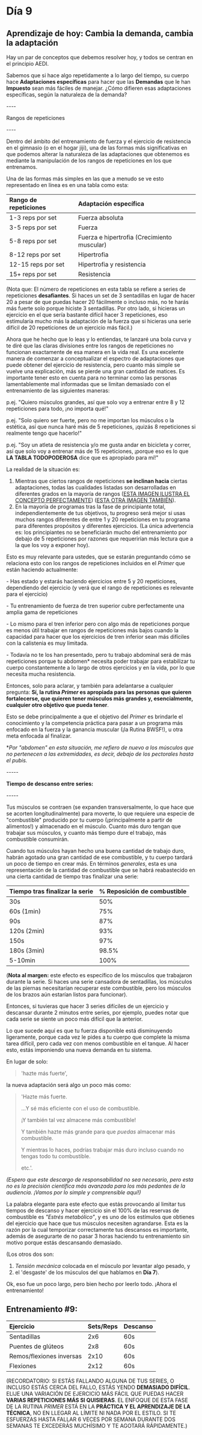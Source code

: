 # Día 9

## Aprendizaje de hoy: Cambia la demanda, cambia la adaptación

Hay un par de conceptos que debemos resolver hoy, y todos se centran en el principio AEDI.

Sabemos que si hace algo repetidamente a lo largo del tiempo, su cuerpo hace **Adaptaciones específicas** para hacer que las **Demandas** que le han **Impuesto** sean más fáciles de manejar. ¿Cómo difieren esas adaptaciones específicas, según la naturaleza de la demanda?

\----

Rangos de repeticiones

\----

Dentro del ámbito del entrenamiento de fuerza y el ejercicio de resistencia en el gimnasio (o en el hogar jiji), una de las formas más significativas en que podemos alterar la naturaleza de las adaptaciones que obtenemos es mediante la manipulación de los rangos de repeticiones en los que entrenamos.

Una de las formas más simples en las que a menudo se ve esto representado en línea es en una tabla como esta:

|Rango de repeticiones|Adaptación específica|
|:-|:-|
|1-3 reps por set|Fuerza absoluta|
|3-5 reps por set|Fuerza|
|5-8 reps por set|Fuerza e hipertrofia (Crecimiento muscular)|
|8-12 reps por set|Hipertrofia|
|12-15 reps por set|Hipertrofia y resistencia|
|15+ reps por set|Resistencia|

(Nota que: El número de repeticiones en esta tabla se refiere a series de repeticiones **desafiantes**. Si haces un set de 3 sentadillas en lugar de hacer 20 a pesar de que puedas hacer 20 fácilmente o incluso más, no te harás más fuerte solo porque hiciste 3 sentadillas. Por otro lado, si hicieras un ejercicio en el que sería bastante difícil hacer 3 repeticiones, eso estimularía mucho más la adaptación de la fuerza que si hicieras una serie difícil de 20 repeticiones de un ejercicio más fácil.)

Ahora que he hecho que lo leas y lo entiendas, te lanzaré una bola curva y te diré que las claras divisiones entre los rangos de repeticiones no funcionan exactamente de esa manera en la vida real. Es una excelente manera de comenzar a conceptualizar el espectro de adaptaciones que puede obtener del ejercicio de resistencia, pero cuanto más simple se vuelve una explicación, más se pierde una gran cantidad de matices. Es importante tener esto en cuenta para no terminar como las personas lamentablemente mal informadas que se limitan demasiado con el entrenamiento de las siguientes maneras:

p.ej. "Quiero músculos grandes, así que solo voy a entrenar entre 8 y 12 repeticiones para todo, ¡no importa qué!"

p.ej. "Solo quiero ser fuerte, pero no me importan los músculos o la estética, así que nunca haré más de 5 repeticiones, ¡quizás 8 repeticiones si realmente tengo que hacerlo!"

p.ej. "Soy un atleta de resistencia y/o me gusta andar en bicicleta y correr, así que solo voy a entrenar más de 15 repeticiones, ¡porque eso es lo que **LA TABLA TODOPODEROSA** dice que es apropiado para mí!"

La realidad de la situación es:

1. Mientras que ciertos rangos de repeticiones **se inclinan hacia** ciertas adaptaciones, todas las cualidades listadas son desarrolladas en diferentes grados en la mayoría de rangos ([ESTA IMAGEN ILUSTRA EL CONCEPTO PERFECTAMENTE](https://myzone-strengtheory.netdna-ssl.com/wp-content/uploads/2016/02/12752057_10153492667389016_1119053659_o-593x1024.jpg)) ([ESTA OTRA IMAGEN TAMBIÉN](https://i0.wp.com/tuusasports.com/wp-content/uploads/2019/05/nacc88yttocc88kuva-2019-5-25-kello-18.13.11.png?resize=731%2C323&ssl=1)).
2. En la mayoría de programas tras la fase de principiante total, independientemente de tus objetivos, tu progreso será mejor si usas muchos rangos diferentes de entre 1 y 20 repeticiones en tu programa para diferentes propósitos y diferentes ejercicios. (La única advertencia es: los principiantes no se beneficiarán mucho del entrenamiento por debajo de 5 repeticiones por razones que requerirían más lectura que a la que los voy a exponer hoy).

Esto es muy relevante para ustedes, que se estarán preguntando cómo se relaciona esto con los rangos de repeticiones incluidos en el *Primer* que están haciendo actualmente:

\- Has estado y estarás haciendo ejercicios entre 5 y 20 repeticiones, dependiendo del ejercicio (y verá que el rango de repeticiones es relevante para el ejercicio)

\- Tu entrenamiento de fuerza de tren superior cubre perfectamente una amplia gama de repeticiones

\- Lo mismo para el tren inferior pero con algo más de repeticiones porque es menos útil trabajar en rangos de repeticiones más bajos cuando la capacidad para hacer que los ejercicios de tren inferior sean más difíciles con la calistenia es muy limitada.

\- Todavía no te los han presentado, pero tu trabajo abdominal será de más repeticiones porque tu abdomen\* necesita poder trabajar para estabilizar tu cuerpo constantemente a lo largo de otros ejercicios y en la vida, por lo que necesita mucha resistencia.

Entonces, solo para aclarar, y también para adelantarse a cualquier pregunta: **Sí, la rutina *Primer* es apropiada para las personas que quieren fortalecerse, que quieren tener músculos más grandes y, esencialmente, cualquier otro objetivo que pueda tener**.

Esto se debe principalmente a que el objetivo del *Primer* es brindarle el conocimiento y la competencia práctica para pasar a un programa más enfocado en la fuerza y la ganancia muscular (¡la Rutina BWSF!), u otra meta enfocada al finalizar.

\**Por "abdomen" en esta situación, me refiero de nuevo a los músculos que no pertenecen a las extremidades, es decir, debajo de los pectorales hasta el pubis.*

\-----

**Tiempo de descanso entre series:**

\-----

Tus músculos se contraen (se expanden transversalmente, lo que hace que se acorten longitudinalmente) para moverte, lo que requiere una especie de "combustible" producido por tu cuerpo (¡principalmente a partir de alimentos!) y almacenado en el músculo. Cuanto más duro tengan que trabajar sus músculos, y cuanto más tiempo dure el trabajo, más combustible consumirán.

Cuando tus músculos hayan hecho una buena cantidad de trabajo duro, habrán agotado una gran cantidad de ese combustible, y tu cuerpo tardará un poco de tiempo en crear más. En términos *generales*, esta es una representación de la cantidad de combustible que se habrá reabastecido en una cierta cantidad de tiempo tras finalizar una serie:

|Tiempo tras finalizar la serie|% Reposición de combustible|
|:-|:-|
|30s|50%|
|60s (1min)|75%|
|90s|87%|
|120s (2min)|93%|
|150s|97%|
|180s (3min)|98.5%|
|5-10min|100%|

(**Nota al margen:** este efecto es específico de los músculos que trabajaron durante la serie. Si haces una serie cansadora de sentadillas, los músculos de las piernas necesitarían recuperar este combustible, pero los músculos de los brazos aún estarían listos para funcionar).

Entonces, si tuvieras que hacer 3 series difíciles de un ejercicio y descansar durante 2 minutos entre series, por ejemplo, puedes notar que cada serie se siente un poco más difícil que la anterior.

Lo que sucede aquí es que tu fuerza disponible está disminuyendo ligeramente, porque cada vez le pides a tu cuerpo que complete la misma tarea difícil, pero cada vez con menos combustible en el tanque. Al hacer esto, estás imponiendo una nueva demanda en tu sistema.

En lugar de solo:

>'hazte más fuerte',

la nueva adaptación será algo un poco más como:

>'Hazte más fuerte.
>
>...Y sé más eficiente con el uso de combustible.
>
>¡Y también tal vez almacene más combustible!
>
>Y también hazte más grande para que *puedas* almacenar más combustible.
>
>Y mientras lo haces, podrías trabajar más duro incluso cuando no tengas todo tu combustible.
>
>etc.'.

*(Espero que este descargo de responsabilidad no sea necesario, pero esta no es la precisión científica más avanzada para los más pedantes de la audiencia. ¡Vamos por lo simple y comprensible aquí!)*

La palabra elegante para este efecto que estás provocando al limitar tus tiempos de descanso y hacer ejercicio sin el 100% de las reservas de combustible es *"Estrés metabólico"*, y es uno de los estímulos que obtienes del ejercicio que hace que tus músculos necesiten agrandarse. Esta es la razón por la cual temporizar correctamente tus descansos es importante, además de asegurarte de no pasar 3 horas haciendo tu entrenamiento sin motivo porque estás descansando demasiado.

(Los otros dos son:

1. *Tensión mecánica* colocada en el músculo por levantar algo pesado, y
2. el 'desgaste' de los músculos del que hablamos en **Día 7**).

Ok, eso fue un poco largo, pero bien hecho por leerlo todo. ¡Ahora el entrenamiento!

## Entrenamiento #9:

|Ejercicio|Sets/Reps|Descanso|
|:-|:-|:-|
|Sentadillas|2x6|60s|
|Puentes de glúteos|2x8|60s|
|Remos/flexiones inversas|2x10|60s|
|Flexiones|2x12|60s|

(RECORDATORIO: SI ESTÁS FALLANDO ALGUNA DE TUS SERIES, O INCLUSO ESTÁS CERCA DEL FALLO, ESTÁS YENDO **DEMASIADO DIFÍCIL**. ELIJE UNA VARIACIÓN DE EJERCICIO MÁS FÁCIL QUE PUEDAS HACER **VARIAS REPETICIONES MÁS SI QUISIERAS**. EL ENFOQUE DE ESTA FASE DE LA RUTINA *PRIMER* ESTÁ EN LA **PRÁCTICA Y EL APRENDIZAJE DE LA TÉCNICA**, NO EN LLEGAR AL LÍMITE NI NADA POR EL ESTILO. SI TE ESFUERZAS HASTA FALLAR 6 VECES POR SEMANA DURANTE DOS SEMANAS TE EXCEDERÁS MUCHÍSIMO Y TE AGOTARÁ RÁPIDAMENTE.)
